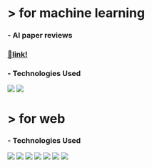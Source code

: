 <!-- ![header](https://capsule-render.vercel.app/api?type=cylinder&color=000000&height=150&section=header&text=Hong&fontColor=ffffff&fontSize=70&animation=fadeIn&fontAlignY=55) -->
# > for machine learning
### - AI paper reviews
### <a href="https://mammoth-heart-d4e.notion.site/76f02676f1f840289dc6d8e82bb720e4">📄link!</a>
### - Technologies Used
<img src="https://img.shields.io/badge/Python-3776AB?style=flat-square&logo=Python&logoColor=white"/></a>
<img src="https://img.shields.io/badge/Pytorch-EE4C2C?style=flat-square&logo=Pytorch&logoColor=white"/>
# > for web
### - Technologies Used
<img src="https://img.shields.io/badge/JavaScript-F7DF1E?style=flat-square&logo=JavaScript&logoColor=white"/></a>
<img src="https://img.shields.io/badge/CSS3-1572B6?style=flat-square&logo=CSS3&logoColor=white"/>
<img src="https://img.shields.io/badge/HTML5-E34F26?style=flat-square&logo=HTML5&logoColor=white"/>
<img src="https://img.shields.io/badge/React-61DAFB?style=flat-square&logo=React&logoColor=white"/>
<img src="https://img.shields.io/badge/Node.js-339933?style=flat-square&logo=Node.js&logoColor=white"/>
<img src="https://img.shields.io/badge/MySql-4479A1?style=flat-square&logo=MySql&logoColor=white"/>
<img src="https://img.shields.io/badge/AmazonEC2-FF9900?style=flat-square&logo=AmazonEC2&logoColor=white"/>
